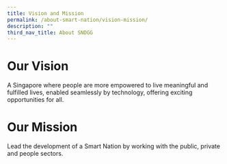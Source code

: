 ```yaml
---
title: Vision and Mission
permalink: /about-smart-nation/vision-mission/
description: ""
third_nav_title: About SNDGG
---
```


# Our Vision

A Singapore where people are more empowered to live meaningful and fulfilled lives, enabled seamlessly by technology, offering exciting opportunities for all.

# Our Mission

Lead the development of a Smart Nation by working with the public, private and people sectors.
